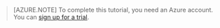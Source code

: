 > [AZURE.NOTE]
> To complete this tutorial, you need an Azure account. You can <a href="/pricing/1rmb-trial/" target="_blank">sign up for a trial</a>.


